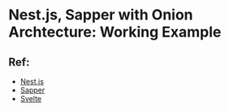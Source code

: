 # Nest.js, Sapper with Onion Archtecture: Working Example
## Ref:
 - [Nest.js](https://nestjs.com/)
 - [Sapper](https://sapper.svelte.dev/)
 - [Svelte](https://svelte.dev/)


